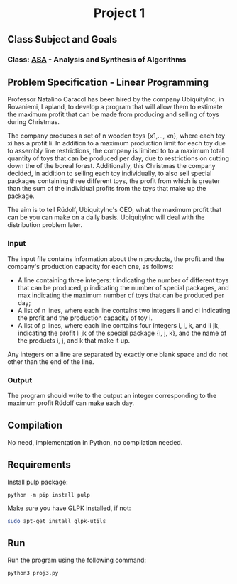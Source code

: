 # <p align="center">Project 1 </p>

## Class Subject and Goals
### Class: [ASA](https://fenix.tecnico.ulisboa.pt/cursos/leic-t/disciplina-curricular/1971853845332785) - Analysis and Synthesis of Algorithms


## Problem Specification - Linear Programming
Professor Natalino Caracol has been hired by the company UbiquityInc, in Rovaniemi, Lapland, to develop a program that will allow them to estimate the maximum profit that can be made from producing and selling of toys during Christmas.

The company produces a set of n wooden toys {x1,..., xn}, where each toy xi has a profit li. In addition to a maximum production limit for each toy due to assembly line restrictions, the company is limited to to a maximum total quantity of toys that can be produced per day, due to restrictions on cutting down the of the boreal forest. Additionally, this Christmas the company decided, in addition to selling each toy individually, to also sell special packages containing three different toys, the profit from which is greater than the sum of the individual profits from the toys that make up the package.

The aim is to tell Rüdolf, UbiquityInc's CEO, what the maximum profit that can be you can make on a daily basis. UbiquityInc will deal with the distribution problem later.

### Input

The input file contains information about the n products, the profit and the company's production capacity for each one, as follows:
- A line containing three integers: t indicating the number of different toys that can be produced, p indicating the number of special packages, and max indicating the maximum number of toys that can be produced per day;
- A list of n lines, where each line contains two integers li and ci indicating the profit and the production capacity of toy i.
- A list of p lines, where each line contains four integers i, j, k, and li jk, indicating the profit li jk of the special package {i, j, k}, and the name of the products i, j, and k that make it up.

Any integers on a line are separated by exactly one blank space and do not other than the end of the line.

### Output
The program should write to the output an integer corresponding to the maximum profit Rüdolf can make each day.

## Compilation
No need, implementation in Python, no compilation needed.

## Requirements
Install pulp package:
```bass
python -m pip install pulp
```

Make sure you have GLPK installed, if not:
``` bash
sudo apt-get install glpk-utils
```

## Run
Run the program using the following command:

```bash
python3 proj3.py
```
